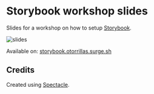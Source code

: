 # Storybook workshop slides #

Slides for a workshop on how to setup [Storybook](https://storybook.js.org).

![slides](https://i.imgur.com/vcsr6Dl.png)

Available on: [storybook.otorrillas.surge.sh](http://storybook.otorrillas.surge.sh)


## Credits ##

Created using [Spectacle](https://github.com/FormidableLabs/spectacle).
